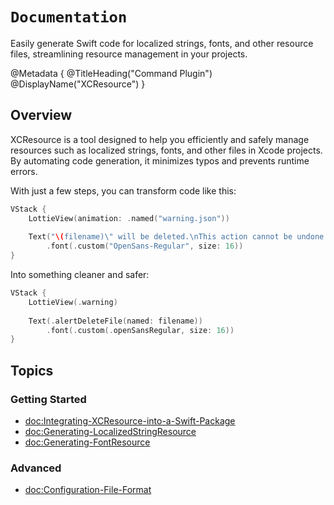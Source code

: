 # ``Documentation``

Easily generate Swift code for localized strings, fonts, and other resource files, streamlining resource management in your projects.

@Metadata {
    @TitleHeading("Command Plugin")
    @DisplayName("XCResource")
}

## Overview

XCResource is a tool designed to help you efficiently and safely manage resources such as localized strings, fonts, and other files in Xcode projects.  
By automating code generation, it minimizes typos and prevents runtime errors.

With just a few steps, you can transform code like this:

```swift
VStack {
    LottieView(animation: .named("warning.json"))
    
    Text("\(filename)\" will be deleted.\nThis action cannot be undone.")
        .font(.custom("OpenSans-Regular", size: 16))
}
```

Into something cleaner and safer:

```swift
VStack {
    LottieView(.warning)
    
    Text(.alertDeleteFile(named: filename))
        .font(.custom(.openSansRegular, size: 16))
}
```

## Topics

### Getting Started

- <doc:Integrating-XCResource-into-a-Swift-Package>
- <doc:Generating-LocalizedStringResource>
- <doc:Generating-FontResource>

### Advanced

- <doc:Configuration-File-Format>

